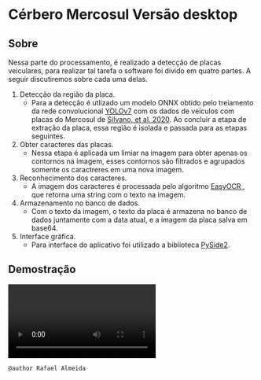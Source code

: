 # Cérbero Mercosul Versão desktop

## Sobre

Nessa parte do processamento, é realizado a detecção de placas veiculares, para realizar tal tarefa o software foi divido em quatro partes. A seguir discutiremos sobre cada uma delas.

1. Detecção da região da placa.
    * Para a detecção é utlizado um modelo ONNX obtido pelo treiamento da rede convolucional [YOLOv7](https://github.com/WongKinYiu/yolov7) com os dados de veículos com placas do Mercosul de [Silvano, et al. 2020](https://data.mendeley.com/datasets/nx9xbs4rgx). Ao concluir a etapa de extração da placa, essa região é isolada e passada para as etapas seguintes.
2. Obter caracteres das placas.
    * Nessa etapa é aplicada um limiar na imagem para obter apenas os contornos na imagem, esses contornos são filtrados e agrupados somente os caractreres em uma nova imagem.
3. Reconhecimento dos caracteres.
    * A imagem dos caracteres é processada pelo algoritmo [EasyOCR
](https://github.com/JaidedAI/EasyOCR), que retorna uma string com o texto na imagem.
4. Armazenamento no banco de dados.
    * Com o texto da imagem, o texto da placa é armazena no banco de dados juntamente com a data atual, e a imagem da placa salva em base64.
5. Interface gráfica.
    * Para interface do aplicativo foi utilizado a biblioteca [PySide2](https://pypi.org/project/PySide2/).

## Demostração

<video src="demonstracao/demonstracao.mp4" controls="controls" style="max-width: 730px;">
</video>


``@author Rafael Almeida``